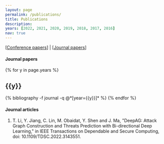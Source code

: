 ```yaml
---
layout: page
permalink: /publications/
title: Publications
description: 
years: [2022, 2021, 2020, 2019, 2018, 2017, 2016]
nav: true
---
```


[[Conference papers](#conference-papers)] | [[Journal papers](#journal-papers)]

[^_^]:#### Books

[^_^]:<div class="publications">

[^_^]:{% for y in page.years %}
 [^_^]: {% bibliography -f books -q @*[year={{y}}]* %}
[^_^]:{% endfor %}

[^_^]:</div>


[^_^]:#### Conference papers

[^_^]:<div class="publications">

[^_^]:{% for y in page.years %}
 [^_^]: <h2 class="year">{{y}}</h2>
[^_^]:  {% bibliography -f confs -q @*[year={{y}}]* %}
[^_^]:{% endfor %}

[^_^]:</div>

#### Journal papers

<div class="publications">

{% for y in page.years %}
  <h2 class="year">{{y}}</h2>
  {% bibliography -f journal -q @*[year={{y}}]* %}
  {% endfor %}

</div>

[^_^]:[^_^]:<!-- #### Preprints and submissions -->
[^_^]:<!-- 1. Pooladian, A-A., and Niles-Weed, J. "Entropic estimation of optimal transport maps" (2021) [<a href="https://arxiv.org/pdf/2109.12004.pdf">PDF</a>]

[^_^]:#### Conference papers
[^_^]:1. Pooladian, A-A.\*, Finlay, C., Hoheisel, T., and Oberman, A. "A principled approach for generating adversarial images under non-smooth dissimilarity metrics", in *23rd International Conference on Artificial Intelligence and Statistics (AISTATS 2020)*. [<a href="https://github.com/APooladian/FarkasLayers">Github</a>] [<a href="https://arxiv.org/pdf/1908.01667.pdf">PDF</a>]

[^_^]:#### Workshop papers
[^_^]:1. Finlay, C.\*, Gerolin, A.\*, Oberman, A., Pooladian A-A.\* (alphabetical) "Learning normalizing flows from Entropy-Kantorovich potentials", in *ICML workshop on Invertible Neural Networks, Normalizing Flows, and Explicit Likelihood Models (INNF+ 2020)*, with contributing talk, [<a href="https://arxiv.org/pdf/2006.06033.pdf">PDF</a>]

#### Journal articles
1. T. Li, Y. Jiang, C. Lin, M. Obaidat, Y. Shen and J. Ma, "DeepAG: Attack Graph Construction and Threats Prediction with Bi-directional Deep Learning," in IEEE Transactions on Dependable and Secure Computing, doi: 10.1109/TDSC.2022.3143551.

[^_^]:#### Deep learning projects
[^_^]:1. Pooladian, A-A.\*, Finlay, C., and Oberman, A., "Farkas layers: Don't shift the data, fix the geometry" (2019) [<a href="https://github.com/APooladian/FarkasLayers">Github</a>] [<a href="https://arxiv.org/pdf/1910.02840.pdf">PDF</a>]
